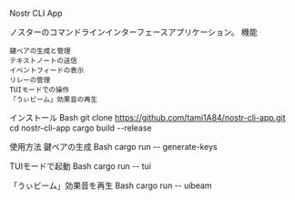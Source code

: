 Nostr CLI App

ノスターのコマンドラインインターフェースアプリケーション。
機能

    鍵ペアの生成と管理
    テキストノートの送信
    イベントフィードの表示
    リレーの管理
    TUIモードでの操作
    「うぃビーム」効果音の再生

インストール
Bash
git clone https://github.com/tami1A84/nostr-cli-app.git
cd nostr-cli-app
cargo build --release

使用方法
鍵ペアの生成
Bash
cargo run -- generate-keys

TUIモードで起動
Bash
cargo run -- tui

「うぃビーム」効果音を再生
Bash
cargo run -- uibeam
